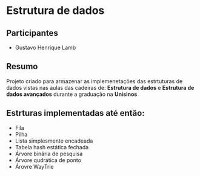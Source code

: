 # Estrutura de dados 

## Participantes

- Gustavo Henrique Lamb

## Resumo

Projeto criado para armazenar as implemenetações das estrtuturas de dados vistas 
nas aulas das cadeiras de: **Estrutura de dados** e **Estrutura de dados avançados** 
durante a graduação na **Unisinos**

## Estrturas implementadas até então:

- Fila
- Pilha
- Lista simplesmente encadeada
- Tabela hash estática fechada
- Árvore binária de pesquisa
- Árvore qudrática de ponto
- Árovre WayTrie